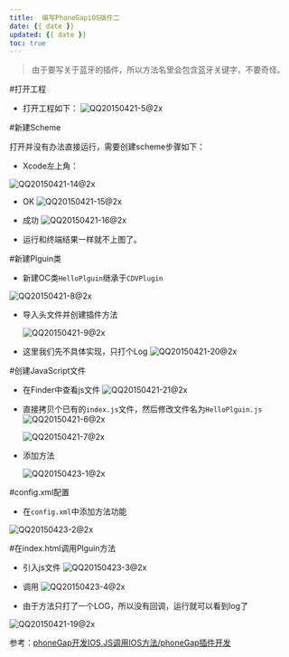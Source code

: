 ```yaml
---
title:  编写PhoneGapiOS插件二
date: {{ date }}
updated: {{ date }}
toc: true
---
```



    
> 由于要写关于蓝牙的插件，所以方法名里会包含蓝牙关键字，不要奇怪。

#打开工程

- 打开工程如下：
	![QQ20150421-5@2x](media/15027829584942/QQ20150421-5@2x.png)

<!-- more -->

#新建Scheme
<!--more-->
打开并没有办法直接运行，需要创建scheme步骤如下：

- Xcode左上角：

![QQ20150421-14@2x](media/15027829584942/QQ20150421-14@2x.png)

- OK
![QQ20150421-15@2x](media/15027829584942/QQ20150421-15@2x.png)

	
- 成功
![QQ20150421-16@2x](media/15027829584942/QQ20150421-16@2x.png)

	
- 运行和终端结果一样就不上图了。

#新建Plguin类

- 新建OC类`HelloPlguin`继承于`CDVPlugin`

![QQ20150421-8@2x](media/15027829584942/QQ20150421-8@2x.png)

- 导入头文件并创建插件方法

	![QQ20150421-9@2x](media/15027829584942/QQ20150421-9@2x.png)

- 这里我们先不具体实现，只打个Log
![QQ20150421-20@2x](media/15027829584942/QQ20150421-20@2x.png)


#创建JavaScript文件

- 在Finder中查看js文件
![QQ20150421-21@2x](media/15027829584942/QQ20150421-21@2x.png)


- 直接拷贝个已有的`index.js`文件，然后修改文件名为`HelloPlguin.js`
![QQ20150421-6@2x](media/15027829584942/QQ20150421-6@2x.png)

	![QQ20150421-7@2x](media/15027829584942/QQ20150421-7@2x.png)

- 添加方法

	![QQ20150423-1@2x](media/15027829584942/QQ20150423-1@2x.png)

#config.xml配置

- 在`config.xml`中添加方法功能
	
![QQ20150423-2@2x](media/15027829584942/QQ20150423-2@2x.png)

#在index.html调用Plguin方法

- 引入js文件
	![QQ20150423-3@2x](media/15027829584942/QQ20150423-3@2x.png)

	
- 调用
	![QQ20150423-4@2x](media/15027829584942/QQ20150423-4@2x.png)

	
- 由于方法只打了一个LOG，所以没有回调，运行就可以看到log了
	

![QQ20150421-19@2x](media/15027829584942/QQ20150421-19@2x.png)

	


参考：[phoneGap开发IOS,JS调用IOS方法/phoneGap插件开发](https://my.oschina.net/jgy/blog/175643)


